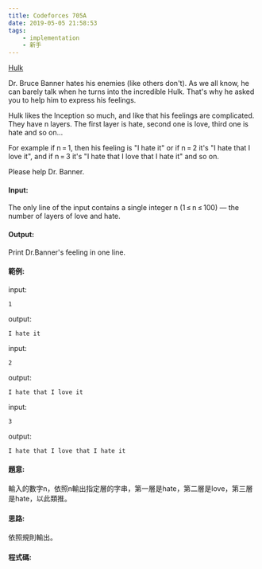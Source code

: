 ```yaml
---
title: Codeforces 705A
date: 2019-05-05 21:58:53
tags:
    - implementation
    - 新手
---
```

[Hulk](https://codeforces.com/problemset/problem/705/A)

Dr. Bruce Banner hates his enemies (like others don't). As we all know, he can barely talk when he turns into the incredible Hulk. That's why he asked you to help him to express his feelings.
<!-- more -->
Hulk likes the Inception so much, and like that his feelings are complicated. They have n layers. The first layer is hate, second one is love, third one is hate and so on...

For example if n = 1, then his feeling is "I hate it" or if n = 2 it's "I hate that I love it", and if n = 3 it's "I hate that I love that I hate it" and so on.

Please help Dr. Banner.

#### Input:
The only line of the input contains a single integer n (1 ≤ n ≤ 100) — the number of layers of love and hate.

#### Output:
Print Dr.Banner's feeling in one line.

#### 範例:
input:
```
1
```
output:
```
I hate it
```
input:
```
2
```
output:
```
I hate that I love it
```
input:
```
3
```
output:
```
I hate that I love that I hate it
```

#### 題意:
輸入的數字n，依照n輸出指定層的字串，第一層是hate，第二層是love，第三層是hate，以此類推。

#### 思路:
依照規則輸出。

#### 程式碼:
<script src="https://gist.github.com/Daviswww/0ae912ae1970a1db2ecb903b3427de1c.js"></script>
